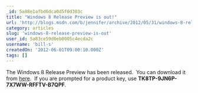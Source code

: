 ```yaml
---
_id: 5a88e1afbd6dca0d5f0d303c
title: "Windows 8 Release Preview is out!"
url: 'http://blogs.msdn.com/b/jennifer/archive/2012/05/31/windows-8-release-preview-is-out.aspx'
category: articles
slug: 'windows-8-release-preview-is-out'
user_id: 5a83ce59d6eb0005c4ecda2c
username: 'bill-s'
createdOn: '2012-06-01T09:00:10.000Z'
tags: []
---
```


The Windows 8 Release Preview has been released.  You can download it from <a href="http://tinyurl.com/72lexbv">here</a>.  If you are prompted for a product key, use <strong>TK8TP-9JN6P-7X7WW-RFFTV-B7QPF</strong>.
